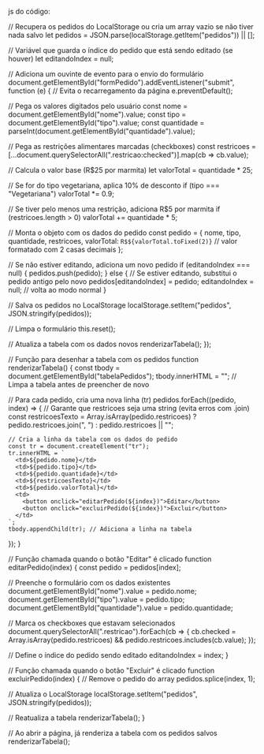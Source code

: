 js do código:

// Recupera os pedidos do LocalStorage ou cria um array vazio se não tiver nada salvo
let pedidos = JSON.parse(localStorage.getItem("pedidos")) || [];

// Variável que guarda o índice do pedido que está sendo editado (se houver)
let editandoIndex = null;

// Adiciona um ouvinte de evento para o envio do formulário
document.getElementById("formPedido").addEventListener("submit", function (e) {
  // Evita o recarregamento da página
  e.preventDefault();

  // Pega os valores digitados pelo usuário
  const nome = document.getElementById("nome").value;
  const tipo = document.getElementById("tipo").value;
  const quantidade = parseInt(document.getElementById("quantidade").value);

  // Pega as restrições alimentares marcadas (checkboxes)
  const restricoes = [...document.querySelectorAll(".restricao:checked")].map(cb => cb.value);

  // Calcula o valor base (R$25 por marmita)
  let valorTotal = quantidade * 25;

  // Se for do tipo vegetariana, aplica 10% de desconto
  if (tipo === "Vegetariana") valorTotal *= 0.9;

  // Se tiver pelo menos uma restrição, adiciona R$5 por marmita
  if (restricoes.length > 0) valorTotal += quantidade * 5;

  // Monta o objeto com os dados do pedido
  const pedido = {
    nome,
    tipo,
    quantidade,
    restricoes,
    valorTotal: `R$${valorTotal.toFixed(2)}` // valor formatado com 2 casas decimais
  };

  // Se não estiver editando, adiciona um novo pedido
  if (editandoIndex === null) {
    pedidos.push(pedido);
  } else {
    // Se estiver editando, substitui o pedido antigo pelo novo
    pedidos[editandoIndex] = pedido;
    editandoIndex = null; // volta ao modo normal
  }

  // Salva os pedidos no LocalStorage
  localStorage.setItem("pedidos", JSON.stringify(pedidos));

  // Limpa o formulário
  this.reset();

  // Atualiza a tabela com os dados novos
  renderizarTabela();
});

// Função para desenhar a tabela com os pedidos
function renderizarTabela() {
  const tbody = document.getElementById("tabelaPedidos");
  tbody.innerHTML = ""; // Limpa a tabela antes de preencher de novo

  // Para cada pedido, cria uma nova linha (tr)
  pedidos.forEach((pedido, index) => {
    // Garante que restricoes seja uma string (evita erros com .join)
    const restricoesTexto = Array.isArray(pedido.restricoes)
      ? pedido.restricoes.join(", ")
      : pedido.restricoes || "";

    // Cria a linha da tabela com os dados do pedido
    const tr = document.createElement("tr");
    tr.innerHTML = `
      <td>${pedido.nome}</td>
      <td>${pedido.tipo}</td>
      <td>${pedido.quantidade}</td>
      <td>${restricoesTexto}</td>
      <td>${pedido.valorTotal}</td>
      <td>
        <button onclick="editarPedido(${index})">Editar</button>
        <button onclick="excluirPedido(${index})">Excluir</button>
      </td>
    `;
    tbody.appendChild(tr); // Adiciona a linha na tabela
  });
}

// Função chamada quando o botão "Editar" é clicado
function editarPedido(index) {
  const pedido = pedidos[index];

  // Preenche o formulário com os dados existentes
  document.getElementById("nome").value = pedido.nome;
  document.getElementById("tipo").value = pedido.tipo;
  document.getElementById("quantidade").value = pedido.quantidade;

  // Marca os checkboxes que estavam selecionados
  document.querySelectorAll(".restricao").forEach(cb => {
    cb.checked = Array.isArray(pedido.restricoes) && pedido.restricoes.includes(cb.value);
  });

  // Define o índice do pedido sendo editado
  editandoIndex = index;
}

// Função chamada quando o botão "Excluir" é clicado
function excluirPedido(index) {
  // Remove o pedido do array
  pedidos.splice(index, 1);

  // Atualiza o LocalStorage
  localStorage.setItem("pedidos", JSON.stringify(pedidos));

  // Reatualiza a tabela
  renderizarTabela();
}

// Ao abrir a página, já renderiza a tabela com os pedidos salvos
renderizarTabela();
